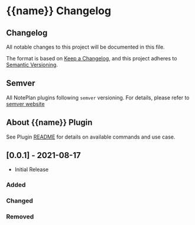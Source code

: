 # {{name}} Changelog

## Changelog

All notable changes to this project will be documented in this file.

The format is based on [Keep a Changelog](https://keepachangelog.com/en/1.0.0/),
and this project adheres to [Semantic Versioning](https://semver.org/spec/v2.0.0.html).

## Semver

All NotePlan plugins following `semver` versioning. For details, please refer to [semver website](https://semver.org/)

## About {{name}} Plugin

See Plugin [README](https://github.com/NotePlan/plugins/blob/main/{{name}}/README.md) for details on available commands and use case.

## [0.0.1] - 2021-08-17

- Initial Release

### Added

### Changed

### Removed
